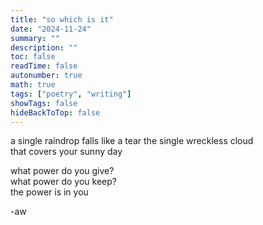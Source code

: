 ```yaml
---
title: "so which is it"
date: "2024-11-24"
summary: ""
description: ""
toc: false
readTime: false
autonumber: true
math: true
tags: ["poetry", "writing"]
showTags: false
hideBackToTop: false
---
```


a single raindrop
falls like a tear
the single wreckless cloud  
that covers your sunny day  

what power do you give?    
what power do you keep?  
the power is in you  
  
-aw